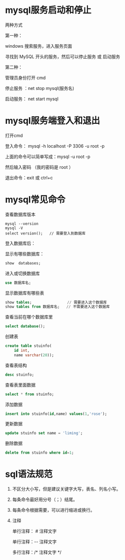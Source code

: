 # mysql服务启动和停止

两种方式

第一种：

windows 搜索服务，进入服务页面

寻找到 MySQL 开头的服务，然后可以停止服务 或 启动服务



第二种：

管理员身份打开 cmd

停止服务 ：net	stop   mysql(服务名)

启动服务： net   start	mysql 

# mysql服务端登入和退出

打开cmd

登入命令： mysql  -h   localhost   -P   3306   -u   root   -p

上面的命令可以简单写成：mysql  -u  root  -p 

然后输入密码 （我的密码是 root ）



退出命令：exit  或 ctrl+c

# mysql常见命令

查看数据库版本

```text
mysql --version
mysql -V
select version();	// 需要登入到数据库
```



登入数据库后：

显示有哪些数据库：

```sql
show  databases;
```

进入或切换数据库

```sql
use 数据库名;
```

显示数据库有哪些表

```sql
show tables;				// 需要进入这个数据库
show tables from 数据库名;   // 不需要进入这个数据库
```

查看当前在哪个数据库里

```sql
select database();
```

创建表

```sql
create table stuinfo(
	id int,
    name varchar(20));
```

查看表结构

```sql
desc stuinfo;
```

查看表里面数据

```sql
select * from stuinfo;
```

添加数据

```sql
insert into stuinfo(id,name) values(1,'rose');
```

更新数据

```sql
update stuinfo set name = 'liming';
```

删除数据

```sql
delete from stuinfo where id=1;
```



# sql语法规范

1. 不区分大小写，但是建议关键字大写，表名、列名小写。

2. 每条命令最好用分号（；）结尾。

3. 每条命令根据需要，可以进行缩进或换行。

4. 注释

   单行注释： #  注释文字

   单行注释：--  注释文字

   多行注释：/*   注释文字   */


